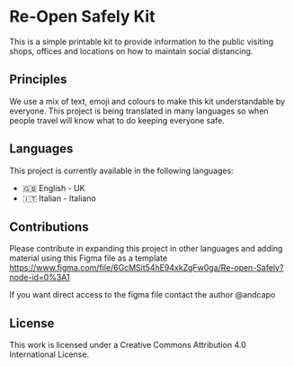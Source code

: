 # Re-Open Safely Kit
This is a simple printable kit to provide information to the public visiting shops, offices and locations on how to maintain social distancing.

## Principles
We use a mix of text, emoji and colours to make this kit understandable by everyone. This project is being translated in many languages so when people travel will know what to do keeping everyone safe.

## Languages
This project is currently available in the following languages: 

* 🇬🇧 English - UK
* 🇮🇹 Italian - Italiano

## Contributions
Please contribute in expanding this project in other languages and adding material using this Figma file as a template
https://www.figma.com/file/6GcMSit54hE94xkZgFw0ga/Re-open-Safely?node-id=0%3A1

If you want direct access to the figma file contact the author @andcapo

## License
This work is licensed under a Creative Commons Attribution 4.0 International License.
